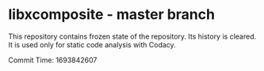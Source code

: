 # libxcomposite - master branch

This repository contains frozen state of the repository.
Its history is cleared. It is used only for static code
analysis with Codacy.

Commit Time: 1693842607